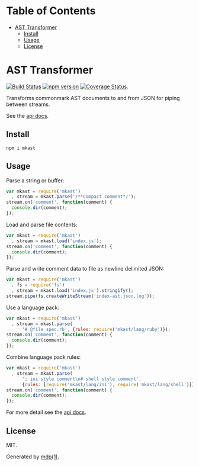 Table of Contents
=================

* [AST Transformer](#ast-transformer)
  * [Install](#install)
  * [Usage](#usage)
  * [License](#license)

AST Transformer
===============

[<img src="https://travis-ci.org/mkdoc/mkast.svg?v=3" alt="Build Status">](https://travis-ci.org/mkdoc/mkast)
[<img src="http://img.shields.io/npm/v/mkast.svg?v=3" alt="npm version">](https://npmjs.org/package/mkast)
[<img src="https://coveralls.io/repos/mkdoc/mkast/badge.svg?branch=master&service=github&v=3" alt="Coverage Status">](https://coveralls.io/github/mkdoc/mkast?branch=master).

Transforms commonmark AST documents to and from JSON for piping between streams.

See the [api docs](https://github.com/mkdoc/mkast/blob/master/API.md).

## Install

```
npm i mkast
```

## Usage

Parse a string or buffer:

```javascript
var mkast = require('mkast')
  , stream = mkast.parse('/**Compact comment*/');
stream.on('comment', function(comment) {
  console.dir(comment);
});
```

Load and parse file contents:

```javascript
var mkast = require('mkast')
  , stream = mkast.load('index.js');
stream.on('comment', function(comment) {
  console.dir(comment);
});
```

Parse and write comment data to file as newline delimited JSON:

```javascript
var mkast = require('mkast')
  , fs = require('fs')
  , stream = mkast.load('index.js').stringify();
stream.pipe(fs.createWriteStream('index-ast.json.log'));
```

Use a language pack:

```javascript
var mkast = require('mkast')
  , stream = mkast.parse(
      '# @file spec.rb', {rules: require('mkast/lang/ruby')});
stream.on('comment', function(comment) {
  console.dir(comment);
});
```

Combine language pack rules:

```javascript
var mkast = require('mkast')
  , stream = mkast.parse(
      '; ini style comment\n# shell style comment',
      {rules: [require('mkast/lang/ini'), require('mkast/lang/shell')]});
stream.on('comment', function(comment) {
  console.dir(comment);
});
```

For more detail see the [api docs](https://github.com/mkdoc/mkast/blob/master/API.md).

## License

MIT.

Generated by [mdp(1)](https://github.com/tmpfs/mdp).

[jshint]: http://jshint.com
[jscs]: http://jscs.info
[mdp]: https://github.com/tmpfs/mdp
